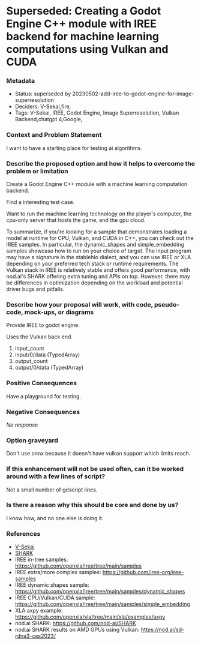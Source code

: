 # Superseded: Creating a Godot Engine C++ module with IREE backend for machine learning computations using Vulkan and CUDA

### Metadata

- Status: superseded by 20230502-add-iree-to-godot-engine-for-image-superresolution <!-- draft | proposed | rejected | accepted | deprecated | superseded by -->
- Deciders: V-Sekai,fire,
- Tags: V-Sekai, IREE, Godot Engine, Image Superresolution, Vulkan Backend,chatgpt 4,Google,

### Context and Problem Statement

I want to have a starting place for testing ai algorithms.

### Describe the proposed option and how it helps to overcome the problem or limitation

Create a Godot Engine C++ module with a machine learning computation backend.

Find a interesting test case.

Want to run the machine learning technology on the player's computer, the cpu-only server that hosts the game, and the gpu cloud.

To summarize, if you're looking for a sample that demonstrates loading a model at runtime for CPU, Vulkan, and CUDA in C++, you can check out the IREE samples. In particular, the dynamic_shapes and simple_embedding samples showcase how to run on your choice of target. The input program may have a signature in the stablehlo dialect, and you can use IREE or XLA depending on your preferred tech stack or runtime requirements. The Vulkan stack in IREE is relatively stable and offers good performance, with nod.ai's SHARK offering extra tuning and APIs on top. However, there may be differences in optimization depending on the workload and potential driver bugs and pitfalls.

### Describe how your proposal will work, with code, pseudo-code, mock-ups, or diagrams

Provide IREE to godot engine.

Uses the Vulkan back end.

1. input_count
4. input/0/data (TypedArray)
5. output_count
6. output/0/data (TypedArray)

### Positive Consequences

Have a playground for testing.

### Negative Consequences

_No response_

### Option graveyard

Don't use onnx because it doesn't have vulkan support which limits reach.

### If this enhancement will not be used often, can it be worked around with a few lines of script?

Not a small number of gdscript lines.

### Is there a reason why this should be core and done by us?

I know how, and no one else is doing it.

### References

- [V-Sekai](https://v-sekai.org/)
- [SHARK](https://github.com/nod-ai/SHARK)
- IREE in-tree samples: https://github.com/openxla/iree/tree/main/samples
- IREE extra/more complex samples: https://github.com/iree-org/iree-samples
- IREE dynamic shapes sample: https://github.com/openxla/iree/tree/main/samples/dynamic_shapes
- IREE CPU/Vulkan/CUDA sample: https://github.com/openxla/iree/tree/main/samples/simple_embedding
- XLA axpy example: https://github.com/openxla/xla/tree/main/xla/examples/axpy
- nod.ai SHARK: https://github.com/nod-ai/SHARK
- nod.ai SHARK results on AMD GPUs using Vulkan: https://nod.ai/sd-rdna3-ces2023/
